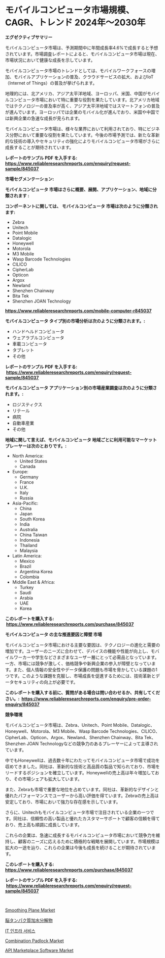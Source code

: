 <p><h1>モバイルコンピュータ市場規模、CAGR、トレンド 2024年～2030年</h1></p><p><strong>エグゼクティブサマリー</strong></p>
<p><p>モバイルコンピュータ市場は、予測期間中に年間成長率4.6%で成長すると予想されています。市場調査レポートによると、モバイルコンピュータ市場は現在、市場状況において健康な成長を示しています。</p><p>モバイルコンピュータ市場のトレンドとしては、モバイルワークフォースの増加、モバイルアプリケーションの普及、クラウドサービスの拡大、およびIoT（Internet of Things）の普及が挙げられます。</p><p>地理的には、北アメリカ、アジア太平洋地域、ヨーロッパ、米国、中国がモバイルコンピュータ市場において特に重要な役割を果たしています。北アメリカ地域ではテクノロジーの普及率が高く、アジア太平洋地域ではスマートフォンの普及が進んでいます。ヨーロッパでは企業のモバイル化が進んでおり、米国や中国では新興企業の急速な成長が見られます。</p><p>モバイルコンピュータ市場は、様々な業界において利用されており、特にビジネス分野において重要な役割を果たしています。今後の市場予測では、新たな革新的な技術の導入やセキュリティの強化によりモバイルコンピュータ市場がさらに成長することが期待されています。</p></p>
<p><strong>レポートのサンプル PDF を入手する: <a href="https://www.reliableresearchreports.com/enquiry/request-sample/845037">https://www.reliableresearchreports.com/enquiry/request-sample/845037</a></strong></p>
<p><strong>市場セグメンテーション:</strong></p>
<p><strong> モバイルコンピュータ 市場はさらに概要、展開、アプリケーション、地域に分類されます :</strong></p>
<p><strong>コンポーネントに関しては、 モバイルコンピュータ 市場は次のように分類されます: &nbsp;</strong></p>
<p><ul><li>Zebra</li><li>Unitech</li><li>Point Mobile</li><li>Datalogic</li><li>Honeywell</li><li>Motorola</li><li>M3 Mobile</li><li>Wasp Barcode Technologies</li><li>CILICO</li><li>CipherLab</li><li>Opticon</li><li>Argox</li><li>Newland</li><li>Shenzhen Chainway</li><li>Bita Tek</li><li>Shenzhen JOAN Technology</li></ul></p>
<p><strong><a href="https://www.reliableresearchreports.com/mobile-computer-r845037">https://www.reliableresearchreports.com/mobile-computer-r845037</a></strong></p>
<p><strong> モバイルコンピュータ タイプ別の市場分析は次のように分類されます。:</strong></p>
<p><ul><li>ハンドヘルドコンピュータ</li><li>ウェアラブルコンピュータ</li><li>車載コンピュータ</li><li>タブレット</li><li>その他</li></ul></p>
<p><strong>レポートのサンプル PDF を入手する: &nbsp;<a href="https://www.reliableresearchreports.com/enquiry/request-sample/845037">https://www.reliableresearchreports.com/enquiry/request-sample/845037</a></strong></p>
<p><strong> モバイルコンピュータ アプリケーション別の市場産業調査は次のように分類されます。:</strong></p>
<p><ul><li>ロジスティクス</li><li>リテール</li><li>病院</li><li>自動車産業</li><li>その他</li></ul></p>
<p><strong>地域に関して言えば、モバイルコンピュータ 地域ごとに利用可能なマーケットプレーヤーは次のとおりです。:</strong></p>
<p><ul>
    <li>
        North America:
        <ul>
            <li>United States</li>
            <li>Canada</li>
        </ul>
    </li>
    <li>
        Europe:
        <ul>
            <li>Germany</li>
            <li>France</li>
            <li>U.K.</li>
            <li>Italy</li>
            <li>Russia</li>
        </ul>
    </li>
    <li>
        Asia-Pacific:
        <ul>
            <li>China</li>
            <li>Japan</li>
            <li>South Korea</li>
            <li>India</li>
            <li>Australia</li>
            <li>China Taiwan</li>
            <li>Indonesia</li>
            <li>Thailand</li>
            <li>Malaysia</li>
        </ul>
    </li>
    <li>
        Latin America:
        <ul>
            <li>Mexico</li>
            <li>Brazil</li>
            <li>Argentina Korea</li>
            <li>Colombia</li>
        </ul>
    </li>
    <li>
        Middle East & Africa:
        <ul>
            <li>Turkey</li>
            <li>Saudi</li>
            <li>Arabia</li>
            <li>UAE</li>
            <li>Korea</li>
        </ul>
    </li>
    </ul></p>
<p><strong>このレポートを購入する: &nbsp;<a href="https://www.reliableresearchreports.com/purchase/845037">https://www.reliableresearchreports.com/purchase/845037</a></strong></p>
<p><strong>モバイルコンピュータ の主な推進要因と障壁 市場</strong></p>
<p><p>モバイルコンピュータ市場における主要な要因は、テクノロジーの進化と需要の増加です。ユーザーのニーズに合わせて、デバイスの機能や性能が向上し、モバイルワーカーや学生などさまざまなユーザー層にとって必需品となっています。一方、市場には競争が激しく、価格競争や新興企業の参入が障壁となっています。また、個人情報の安全性やデータ保護の問題も市場を脅かしている課題の1つです。このような課題を克服し、市場成長を促進するためには、技術革新とデータセキュリティの向上が必要です。</p></p>
<p><strong>このレポートを購入する前に、質問がある場合は問い合わせるか、共有してください。:&nbsp; <a href="https://www.reliableresearchreports.com/enquiry/pre-order-enquiry/845037">https://www.reliableresearchreports.com/enquiry/pre-order-enquiry/845037</a></strong></p>
<p><strong>競争環境</strong></p>
<p><p>モバイルコンピュータ市場は、Zebra、Unitech、Point Mobile、Datalogic、Honeywell、Motorola、M3 Mobile、Wasp Barcode Technologies、CILICO、CipherLab、Opticon、Argox、Newland、Shenzhen Chainway、Bita Tek、Shenzhen JOAN Technologyなどの競争力のあるプレーヤーによって主導されています。</p><p>中でもHoneywellは、過去数十年にわたってモバイルコンピュータ市場で成功を収めてきました。同社は、革新的な技術と高品質の製品で知られており、市場をリードするポジションを確立しています。Honeywellの売上高は年々増加しており、その市場シェアも拡大しています。</p><p>また、Zebraも市場で重要な地位を占めています。同社は、革新的なデザインと優れたパフォーマンスでユーザーから高い評価を得ています。Zebraの売上高は安定しており、市場において強力な存在感を示しています。</p><p>さらに、Unitechもモバイルコンピュータ市場で注目されている企業の一つです。同社は、信頼性の高い製品と優れたカスタマーサポートで顧客の信頼を得ており、売上高も順調に成長しています。</p><p>これらの企業は、急速に成長するモバイルコンピュータ市場において競争力を維持し、顧客のニーズに応えるために積極的な戦略を展開しています。市場規模は拡大の一途を辿り、これらの企業は今後も成長を続けることが期待されています。</p></p>
<p><strong>このレポートを購入する: &nbsp; <a href="https://www.reliableresearchreports.com/purchase/845037">https://www.reliableresearchreports.com/purchase/845037</a></strong></p>
<p><strong>レポートのサンプル PDF を入手する: &nbsp;<a href="https://www.reliableresearchreports.com/enquiry/request-sample/845037">https://www.reliableresearchreports.com/enquiry/request-sample/845037</a></strong><strong></strong></p>
<p>&nbsp;</p>
<p><p><a href="https://www.linkedin.com/pulse/smoothing-plane-market-trends-forecast-competitive-analysis-b3cse">Smoothing Plane Market</a></p><p><a href="https://github.com/nemesis2824/Market-Research-Report-List-1/blob/main/317613554295.md">脳タンパク質加水分解物</a></p><p><a href="https://github.com/FelipeGrrady654556/Market-Research-Report-List-1/blob/main/384111051202.md">IT 인프라 서비스</a></p><p><a href="https://www.linkedin.com/pulse/analyzing-combination-padlock-market-global-industry-perspective-ofedf?trackingId=VU0BXdD%2FhIBne1nDGISstw%3D%3D">Combination Padlock Market</a></p><p><a href="https://github.com/gamblestampleyjenny50m5sl6/Market-Research-Report-List-2/blob/main/api-marketplace-software-market.md">API Marketplace Software Market</a></p></p>